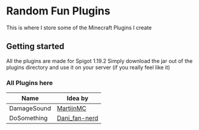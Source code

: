 # Random Fun Plugins
This is where I store some of the Minecraft Plugins I create

## Getting started
All the plugins are made for Spigot 1.19.2
Simply download the jar out of the plugins directory and use it on your server (if you really feel like it)

### All Plugins here
| Name | Idea by |
| --- | --- |
| DamageSound | [MartijnMC](https://www.reddit.com/user/MartijnMC/) |
| DoSomething | [Dani_fan-nerd](https://www.reddit.com/user/Dani_fan-nerd/) |
